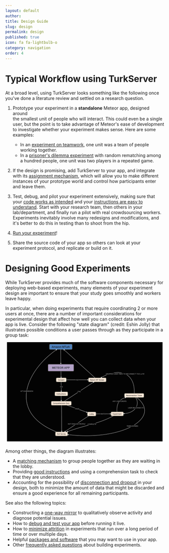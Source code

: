 ```yaml
---
layout: default
author:
title: Design Guide
slug: design
permalink: design
published: true
icon: fa fa-lightbulb-o
category: navigation
order: 4
---
```


# Typical Workflow using TurkServer

[cm]: https://github.com/TurkServer/CrowdMapper 
[pd]: https://github.com/TurkServer/long-run-cooperation

At a broad level, using TurkServer looks something like the following once 
you've done a literature review and settled on a research question.  

1. Prototype your experiment in a **standalone** Meteor app, designed around  
the smallest unit of people who will interact. This could even be a single 
user, but the point is to take advantage of Meteor's ease of development to 
investigate whether your experiment makes sense. Here are some examples:
 
    - In an [experiment on teamwork][cm], one unit was a team of people 
    working together.      
    - In a [prisoner's dilemma experiment][pd] with random rematching among a
     hundred people, one unit was two players in a repeated game.            

2. If the design is promising, add TurkServer to your app, and integrate with
its [assignment mechanism](worlds-assignment), which will allow you to make
different instances of your prototype world and control how participants 
enter and leave them.

3. Test, debug, and pilot your experiment extensively, making sure that your 
[code works as intended](debugging) and your [instructions are easy to 
understand](good-instructions). Start with your research team, then others in
your lab/department, and finally run a pilot with real crowdsourcing workers.
Experiments inevitably involve many redesigns and modifications, and it's 
better to do this in testing than to shoot from the hip.

4. [Run your experiment](launching)!

5. Share the source code of your app so others can look at your experiment 
protocol, and replicate or build on it.

# Designing Good Experiments

While TurkServer provides much of the software components necessary
for deploying web-based experiments, many elements of your 
experiment design are important to ensure that your study goes smoothly and 
workers leave happy.

In particular, when doing experiments that require coordinating 2 or more users
at once, there are a number of important considerations for experimental design
that affect how well you can collect data when your app is live. Consider the
following "state diagram" (credit: Eshin Jolly) that illustrates possible 
conditions a user passes through as they participate in a group task:   

![example flow](img/design/experiment-flow.png)
   
Among other things, the diagram illustrates:
   
- A [matching mechanism](assignment-matching) to group people together as 
they are waiting in the lobby.
- Providing [good instructions](good-instructions) and using a comprehension 
task to check that they are understood.
- Accounting for the possibility of [disconnection and dropout](disconnection)
in your design, both to minimize the amount of data that might be discarded 
and ensure a good experience for all remaining participants.

See also the following topics:
 
- Constructing a [one-way mirror](mirror) to qualitatively observe activity 
and diagnose potential issues.
- How to [debug and test your app](debugging) before running it live. 
- How to [minimize attrition](attrition) in experiments that run over a long 
period of time or over multiple days.
- Helpful [packages and software](software) that you may want to use in 
your app.
- Other [frequently asked questions](faq) about building experiments. 
        

